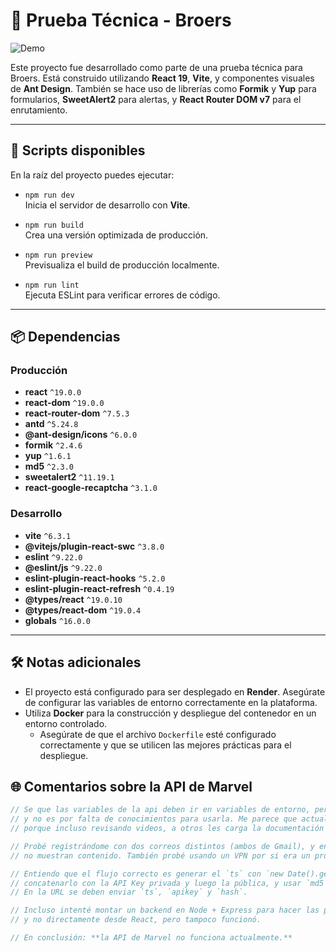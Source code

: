 # 🧪 Prueba Técnica - Broers

![Demo](https://media4.giphy.com/media/v1.Y2lkPTc5MGI3NjExcHZsODFuMWJxbjJ3bHcwZW9taHZ1dHJrOGM0dWZ5YjM1OG1vNWxoYyZlcD12MV9pbnRlcm5hbF9naWZfYnlfaWQmY3Q9Zw/vBjLa5DQwwxbi/giphy.gif)

Este proyecto fue desarrollado como parte de una prueba técnica para Broers. Está construido utilizando **React 19**, **Vite**, y componentes visuales de **Ant Design**. También se hace uso de librerías como **Formik** y **Yup** para formularios, **SweetAlert2** para alertas, y **React Router DOM v7** para el enrutamiento.

---

## 🚀 Scripts disponibles

En la raíz del proyecto puedes ejecutar:

- `npm run dev`  
  Inicia el servidor de desarrollo con **Vite**.

- `npm run build`  
  Crea una versión optimizada de producción.

- `npm run preview`  
  Previsualiza el build de producción localmente.

- `npm run lint`  
  Ejecuta ESLint para verificar errores de código.

---

## 📦 Dependencias

### Producción

- **react** `^19.0.0`
- **react-dom** `^19.0.0`
- **react-router-dom** `^7.5.3`
- **antd** `^5.24.8`
- **@ant-design/icons** `^6.0.0`
- **formik** `^2.4.6`
- **yup** `^1.6.1`
- **md5** `^2.3.0`
- **sweetalert2** `^11.19.1`
- **react-google-recaptcha** `^3.1.0`

### Desarrollo

- **vite** `^6.3.1`
- **@vitejs/plugin-react-swc** `^3.8.0`
- **eslint** `^9.22.0`
- **@eslint/js** `^9.22.0`
- **eslint-plugin-react-hooks** `^5.2.0`
- **eslint-plugin-react-refresh** `^0.4.19`
- **@types/react** `^19.0.10`
- **@types/react-dom** `^19.0.4`
- **globals** `^16.0.0`

---

## 🛠️ Notas adicionales

- El proyecto está configurado para ser desplegado en **Render**. Asegúrate de configurar las variables de entorno correctamente en la plataforma.
- Utiliza **Docker** para la construcción y despliegue del contenedor en un entorno controlado.
  - Asegúrate de que el archivo `Dockerfile` esté configurado correctamente y que se utilicen las mejores prácticas para el despliegue.



## 🌐 Comentarios sobre la API de Marvel

```js
// Se que las variables de la api deben ir en variables de entorno, pero como la API MARVEL nunca me funcionó,
// y no es por falta de conocimientos para usarla. Me parece que actualmente está fuera de servicio,
// porque incluso revisando videos, a otros les carga la documentación completa, pero a mí ni eso.

// Probé registrándome con dos correos distintos (ambos de Gmail), y en la misma web algunas páginas están rotas,
// no muestran contenido. También probé usando un VPN por si era un problema regional, pero sin éxito.

// Entiendo que el flujo correcto es generar el `ts` con `new Date().getTime()`,
// concatenarlo con la API Key privada y luego la pública, y usar `md5` para generar el hash.
// En la URL se deben enviar `ts`, `apikey` y `hash`.

// Incluso intenté montar un backend en Node + Express para hacer las peticiones desde el servidor,
// y no directamente desde React, pero tampoco funcionó.

// En conclusión: **la API de Marvel no funciona actualmente.**

